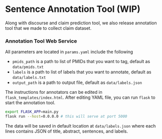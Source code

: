 # Sentence Annotation Tool (WIP)

Along with discourse and claim prediction tool, we also release
annotation tool that we made to collect claim dataset.


### Annotation Tool Web Service

All parameters are located in `params.yaml` include the following

- `pmids_path` is a path to list of PMIDs that you want to tag, default as `data/pmids.txt`
- `labels` is a path to list of labels that you want to annotate, default as `data/labels.txt`
- `output_path` is a path to output file, default as `data/labels.json`

The instructions for annotators can be edited in `flask_templates/index.html`.
After editing YAML file, you can run `flask` to start the annotation tool.

```bash
export FLASK_APP=main.py
flask run --host=0.0.0.0 # this will serve at port 5000
```

The data will be saved in default location at `data/labels.json` where
each lines contains JSON of title, abstract, sentences, and labels.
